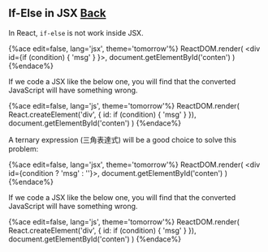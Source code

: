 ## If-Else in JSX [Back](./../react.md)

In React, `if-else` is not work inside JSX.

{%ace edit=false, lang='jsx', theme='tomorrow'%}
ReactDOM.render(
    <div id={if (condition) { 'msg' } }></div>,
    document.getElementById('conten')
)
{%endace%}

If we code a JSX like the below one, you will find that the converted JavaScript will have something wrong.

{%ace edit=false, lang='js', theme='tomorrow'%}
ReactDOM.render(
    React.createElement('div', { id: if (condition) { 'msg' } }),
    document.getElementById('conten')
)
{%endace%}

A ternary expression (三角表達式) will be a good choice to solve this problem:

{%ace edit=false, lang='jsx', theme='tomorrow'%}
ReactDOM.render(
    <div id={condition ? 'msg' : ''}></div>,
    document.getElementById('conten')
)
{%endace%}

If we code a JSX like the below one, you will find that the converted JavaScript will have something wrong.

{%ace edit=false, lang='js', theme='tomorrow'%}
ReactDOM.render(
    React.createElement('div', { id: if (condition) { 'msg' } }),
    document.getElementById('conten')
)
{%endace%}
